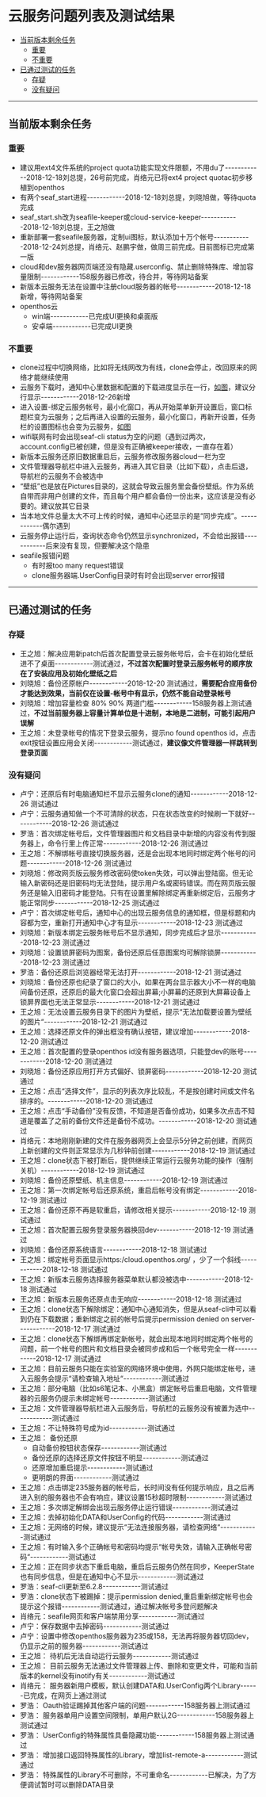 # 云服务问题列表及测试结果
- [当前版本剩余任务](#当前版本剩余任务)
   - [重要](#重要)
   - [不重要](#不重要)
- [已通过测试的任务](#已通过测试的任务)
   - [存疑](#存疑)
   - [没有疑问](#没有疑问)
***
## 当前版本剩余任务
### 重要
   - 建议用ext4文件系统的project quota功能实现文件限额，不用du了------------2018-12-18刘总提，26号前完成，肖络元已将ext4 project quotac初步移植到openthos
   - 有两个seaf_start进程------------2018-12-18刘总提，刘晓旭做，等待quota完成
   - seaf_start.sh改为seafile-keeper或cloud-service-keeper------------2018-12-18刘总提，王之旭做
   - 重新部署一套seafile服务器，定制ui图标，默认添加十万个帐号------------2018-12-24刘总提，肖络元、赵鹏宇做，做周三前完成。目前图标已完成第一版
   - cloud和dev服务器网页端还没有隐藏.userconfig、禁止删除特殊库、增加容量限制------------158服务器已修改，待合并，等待网站备案
   - 新版本云服务无法在设置中注册cloud服务器的帐号------------2018-12-18新增，等待网站备案
   - openthos云
      - win端------------已完成UI更换和桌面版
      - 安卓端------------已完成UI更换
  
### 不重要
- clone过程中切换网络，比如将无线网改为有线，clone会停止，改回原来的网络才能继续使用
- 云服务下载时，通知中心里数据和配置的下载进度显示在一行，[如图](https://raw.githubusercontent.com/openthos/app-testing-results/master/%E6%B5%8B%E8%AF%95%E5%86%85%E5%AE%B9%E5%8F%8A%E7%BB%93%E6%9E%9C/picture/seafile_notifyline.png)，建议分行显示------------2018-12-26新增
- 进入设置-绑定云服务帐号，最小化窗口，再从开始菜单新开设置后，窗口标题栏变为云服务；之后再进入设置的云服务，最小化窗口，再新开设置，任务栏的设置图标也会变为云服务，[如图](https://raw.githubusercontent.com/openthos/app-testing-results/master/%E6%B5%8B%E8%AF%95%E5%86%85%E5%AE%B9%E5%8F%8A%E7%BB%93%E6%9E%9C/picture/seafile_settingicon1.png)
- wifi联网有时会出现seaf-cli status为空的问题（遇到过两次，account.config已被创建，但是没有正确被keeper接收，一直存在着）
- 新版本云服务还原旧数据重启后，云服务修改服务器cloud一栏为空
- 文件管理器导航栏中进入云服务，再进入其它目录（比如下载），点击后退，导航栏的云服务不会被选中
- “壁纸”也是放在Pictures目录的，这就会导致云服务里会备份壁纸。作为系统自带而非用户创建的文件，而且每个用户都会备份一份出来，这应该是没有必要的。建议放其它目录
- 当本地文件总量太大不可上传的时候，通知中心还显示的是“同步完成”。------------偶尔遇到
- 云服务停止运行后，查询状态命令仍然显示synchronized，不会给出报错------------后来没有复现，但要解决这个隐患
- seafile报错问题
   - 有时报too many request错误
   - clone服务器端.UserConfig目录时有时会出现server error报错

***

## 已通过测试的任务
### 存疑
- 王之旭：解决应用新patch后首次配置登录云服务帐号后，会卡在初始化壁纸进不了桌面------------测试通过，**不过首次配置时登录云服务帐号的顺序放在了安装应用及初始化壁纸之后**
- 刘晓旭：备份还原帐户------------2018-12-20 测试通过，**需要配合应用备份才能达到效果，当前仅在设置-帐号中有显示，仍然不能自动登录帐号**
- 刘晓旭：增加容量检查 80% 90% 两道门槛------------158服务器上测试通过，**不过当前服务器上容量计算单位是十进制，本地是二进制，可能引起用户误解**
- 王之旭：未登录帐号的情况下登录云服务，提示no found openthos id，点击exit按钮设置应用会关闭------------测试通过，**建议像文件管理器一样跳转到登录页面**
### 没有疑问
- 卢宁：还原后有时电脑通知栏不显示云服务clone的通知------------2018-12-26 测试通过
- 卢宁：云服务通知做一个不可清除的状态，只在状态改变的时候刷一下就好------------2018-12-26 测试通过
- 罗浩：首次绑定帐号后，文件管理器图片和文档目录中新增的内容没有传到服务器上，命令行里上传正常------------2018-12-26 测试通过
- 王之旭：不解绑帐号直接切换服务器，还是会出现本地同时绑定两个帐号的问题------------2018-12-26 测试通过
- 刘晓旭：修改网页版云服务修改密码使token失效，可以弹出登陆窗。但无论输入新密码还是旧密码均无法登陆，提示用户名或密码错误。而在网页版云服务还是输入旧密码才能登陆。只有在设置里解除绑定再重新绑定后，云服务才能正常同步------------2018-12-25 测试通过
- 卢宁：首次绑定帐号后，通知中心的出现云服务信息的通知框，但是标题和内容都为空，重新打开通知中心才有显示------------2018-12-23 测试通过
- 刘晓旭：新版本绑定云服务帐号后不显示通知，同步完成后才显示------------2018-12-23 测试通过
- 刘晓旭：设置锁屏密码为图案，备份还原后任意图案均可解除锁屏------------2018-12-23 测试通过
- 罗浩：备份还原后浏览器经常无法打开------------2018-12-21 测试通过
- 刘晓旭：备份还原也纪录了窗口的大小，如果在两台显示器大小不一样的电脑间备份还原，还原后的最大化窗口会超出屏幕;小屏幕的还原到大屏幕设备上锁屏界面也无法正常显示------------2018-12-21 测试通过
- 王之旭：无法设置云服务目录下的图片为壁纸，提示“无法加载要设置为壁纸的图片“------------2018-12-21 测试通过
- 王之旭：选择还原文件的弹出框没有确认按钮，建议增加------------2018-12-20 测试通过
- 王之旭：首次配置的登录openthos id没有服务器选项，只能登dev的账号------------2018-12-20 测试通过
- 刘晓旭：备份还原应用打开方式偏好、锁屏密码------------2018-12-20 测试通过
- 王之旭：点击“选择文件”，显示的列表次序比较乱，不是按创建时间或文件名排序的。------------2018-12-20 测试通过
- 王之旭：点击“手动备份”没有反馈，不知道是否备份成功，如果多次点击不知道是覆盖了之前的备份文件还是备份不成功。------------2018-12-20 测试通过
- 肖络元：本地刚刚新建的文件在服务器网页上会显示5分钟之前创建，而网页上新创建的文件则正常显示为几秒钟前创建------------2018-12-19 测试通过
- 王之旭：clone状态下被打断后，提供继续正常运行云服务功能的操作（强制关机）------------2018-12-19 测试通过
- 刘晓旭：备份还原壁纸、机主信息------------2018-12-19 测试通过
- 王之旭：第一次绑定帐号后还原系统，重启后帐号没有绑定------------2018-12-19 测试通过
- 王之旭：备份还原不再是软重启，请修改相关提示------------2018-12-19 测试通过
- 王之旭：首次配置云服务登录服务器换回dev------------2018-12-19 测试通过
- 刘晓旭：备份还原系统语言------------2018-12-18 测试通过
- 王之旭：绑定帐号页面显示https:/cloud.openthos.org/ ，少了一个斜线------------2018-12-18 测试通过
- 王之旭：新版本云服务选择服务器菜单默认都没被选中------------2018-12-18 测试通过
- 王之旭：新版本云服务还原点击无响应------------2018-12-18 测试通过
- 王之旭：clone状态下解除绑定：通知中心通知消失，但是从seaf-cli中可以看到仍在下载数据；重新绑定之前的帐号后提示permission denied on server------------2018-12-17 测试通过
- 王之旭：clone状态下解绑再绑定新帐号，就会出现本地同时绑定两个帐号的问题，前一个帐号的图片和文档目录会被同步成和后一个帐号完全一样------------2018-12-17 测试通过
- 王之旭：目前云服务只能在实验室的网络环境中使用，外网只能绑定帐号，进入云服务会提示“请检查输入地址“------------测试通过
- 王之旭：部分电脑（比如s6笔记本、小黑盒）绑定帐号后重启电脑，文件管理器的云服务仍提示未绑定帐号------------测试通过
- 王之旭：文件管理器导航栏进入云服务后，导航栏的云服务没有被置为选中------------测试通过
- 王之旭：不让特殊符号成为id------------测试通过
- 王之旭： 备份还原
   - 自动备份按钮状态保存------------测试通过
   - 备份还原的选择还原文件按钮不明显------------测试通过
   - 还原增加重启提示------------测试通过
   - 更明朗的界面------------测试通过
- 王之旭：点击绑定235服务器的帐号后，长时间没有任何提示响应，且之后再进入别的服务器也不会有响应，建议设置15秒超时限制------------测试通过
- 王之旭：多次绑定解绑会出现云服务停止运行错误------------测试通过
- 王之旭：去掉初始化DATA和UserConfig的代码------------测试通过
- 王之旭：无网络的时候，建议提示“无法连接服务器，请检查网络“------------测试通过
- 王之旭：有时输入多个正确帐号和密码均提示“帐号失效，请输入正确帐号密码“------------测试通过
- 王之旭：正在同步状态下重启电脑，重启后云服务仍然在同步，KeeperState也有同步信息，但是在通知中心不显示------------测试通过
- 罗浩：seaf-cli更新至6.2.8------------测试通过
- 罗浩：clone状态下被踢掉：提示permission denied,重启重新绑定帐号也会提示这个报错------------测试通过，通过解决帐号多登问题解决
- 肖络元：seafile网页和客户端禁用分享------------测试通过
- 卢宁：保存数据中去掉密码------------测试通过
- 卢宁：设置中修改openthos服务器为235或158，无法再将服务器切回dev，仍显示之前的服务器------------测试通过
- 王之旭： 待机后无法自动运行云服务------------测试通过
- 王之旭： 目前云服务无法通过文件管理器上传、删除和变更文件，可能和当前版本的kernel没有inotify有关------------测试通过
- 肖络元： 服务器新用户模板，默认创建DATA和.UserConfig两个Library------已完成，在网页上通过测试
- 罗浩： Oauth验证踢掉其他客户端的问题------------158服务器上测试通过
- 罗浩： 服务器单用户设置空间限制，单用户默认2G------------158服务器上测试通过
- 罗浩： UserConfig的特殊属性具备隐藏功能------------158服务器上测试通过
- 罗浩： 增加接口返回特殊属性的Library，增加list-remote-a------------测试通过
- 罗浩： 特殊属性的Library不可删除，不可重命名------------已解决，为了方便调试暂时可以删除DATA目录

